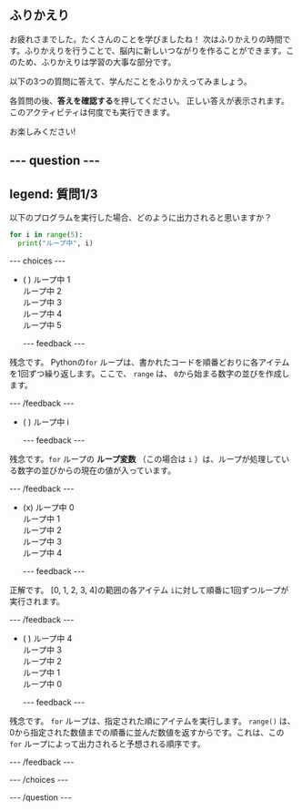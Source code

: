 ## ふりかえり

お疲れさまでした。たくさんのことを学びましたね！ 次はふりかえりの時間です。ふりかえりを行うことで、脳内に新しいつながりを作ることができます。このため、ふりかえりは学習の大事な部分です。

以下の3つの質問に答えて、学んだことをふりかえってみましょう。

各質問の後、**答えを確認する**を押してください。 正しい答えが表示されます。 このアクティビティは何度でも実行できます。

お楽しみください!

--- question ---
---
legend: 質問1/3
---

以下のプログラムを実行した場合、どのように出力されると思いますか？

```python
for i in range(5):
  print("ループ中", i)
```

--- choices ---

- ( ) ループ中 1 <br> ループ中 2 <br> ループ中 3 <br> ループ中 4 <br> ループ中 5

  --- feedback ---

残念です。 Pythonの`for` ループは、書かれたコードを順番どおりに各アイテムを1回ずつ繰り返します。ここで、 `range` は、 `0`から始まる数字の並びを作成します。

  --- /feedback ---

- ( ) ループ中 i

  --- feedback ---

残念です。`for` ループの **ループ変数** （この場合は `i` ）は、ループが処理している数字の並びからの現在の値が入っています。

  --- /feedback ---

- (x) ループ中 0 <br> ループ中 1 <br> ループ中 2 <br> ループ中 3 <br> ループ中 4

  --- feedback ---

正解です。 [0, 1, 2, 3, 4]の範囲の各アイテム `i`に対して順番に1回ずつループが実行されます。

  --- /feedback ---

- ( ) ループ中 4 <br> ループ中 3 <br> ループ中 2 <br> ループ中 1 <br> ループ中 0

  --- feedback ---

残念です。 `for` ループは、指定された順にアイテムを実行します。 `range()` は、0から指定された数値までの順番に並んだ数値を返すからです。これは、この `for` ループによって出力されると予想される順序です。

  --- /feedback ---

--- /choices ---

--- /question ---
